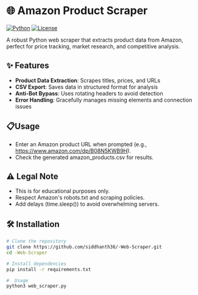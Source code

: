 # 🌐 Amazon Product Scraper

[![Python](https://img.shields.io/badge/Python-3.8+-blue.svg)](https://www.python.org/downloads/)
[![License](https://img.shields.io/badge/License-MIT-green.svg)](LICENSE)

A robust Python web scraper that extracts product data from Amazon, perfect for price tracking, market research, and competitive analysis.

## ✨ Features
- **Product Data Extraction**: Scrapes titles, prices, and URLs
- **CSV Export**: Saves data in structured format for analysis
- **Anti-Bot Bypass**: Uses rotating headers to avoid detection
- **Error Handling**: Gracefully manages missing elements and connection issues
  
## 📋Usage
- Enter an Amazon product URL when prompted (e.g., https://www.amazon.com/dp/B08N5KWB9H).
- Check the generated amazon_products.csv for results.

## ⚠️ Legal Note
- This is for educational purposes only.
- Respect Amazon's robots.txt and scraping policies.
- Add delays (time.sleep()) to avoid overwhelming servers.

## 🛠️ Installation
```bash
# Clone the repository
git clone https://github.com/siddhanth36/-Web-Scraper.git
cd -Web-Scraper

# Install dependencies
pip install -r requirements.txt

#  Usage
python3 web_scraper.py
